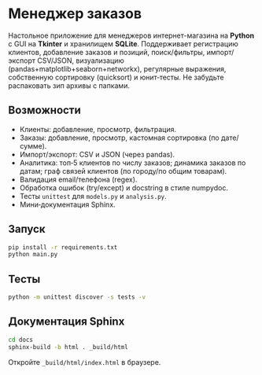 # Менеджер заказов 

Настольное приложение для менеджеров интернет-магазина на **Python** с GUI на **Tkinter** и хранилищем **SQLite**. 
Поддерживает регистрацию клиентов, добавление заказов и позиций, поиск/фильтры, импорт/экспорт CSV/JSON, визуализацию (pandas+matplotlib+seaborn+networkx), регулярные выражения, собственную сортировку (quicksort) и юнит‑тесты. Не забудьте распаковать зип архивы с папками.

## Возможности
- Клиенты: добавление, просмотр, фильтрация.
- Заказы: добавление, просмотр, кастомная сортировка (по дате/сумме).
- Импорт/экспорт: CSV и JSON (через pandas).
- Аналитика: топ‑5 клиентов по числу заказов; динамика заказов по датам; граф связей клиентов (по городу/по общим товарам).
- Валидация email/телефона (regex).
- Обработка ошибок (try/except) и docstring в стиле numpydoc.
- Тесты `unittest` для `models.py` и `analysis.py`.
- Мини‑документация Sphinx.

## Запуск
```bash
pip install -r requirements.txt
python main.py
```

## Тесты
```bash
python -m unittest discover -s tests -v
```

## Документация Sphinx
```bash
cd docs
sphinx-build -b html . _build/html
```

Откройте `_build/html/index.html` в браузере.
